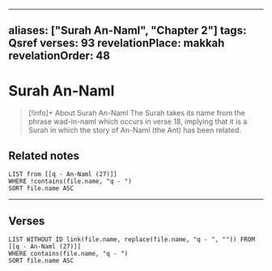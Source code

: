 
---
aliases: ["Surah An-Naml", "Chapter 2"]
tags: Qsref
verses: 93
revelationPlace: makkah
revelationOrder: 48
---

# Surah An-Naml

> [!info]+ About Surah An-Naml
> The Surah takes its name from the phrase wad-in-naml which occurs in verse 18, implying that it is a Surah in which the story of An-Naml (the Ant) has been related.

## Related notes
```dataview
LIST from [[q - An-Naml (27)]]
WHERE !contains(file.name, "q - ")
SORT file.name ASC
```

---

## Verses
```dataview
LIST WITHOUT ID link(file.name, replace(file.name, "q - ", "")) FROM [[q - An-Naml (27)]]
WHERE contains(file.name, "q - ")
SORT file.name ASC
```

